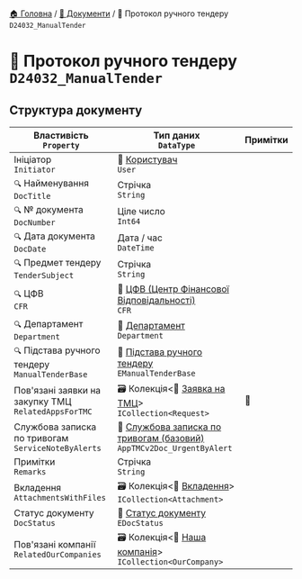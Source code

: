 ﻿[🏠 Головна](../README.MD) / [📕 Документи](./README.MD) / 📕 Протокол ручного тендеру `D24032_ManualTender`

# 📕 Протокол ручного тендеру `D24032_ManualTender`

## Структура документу

| Властивість </br> `Property` | Тип даних </br> `DataType` | Примітки |
| --- | --- | --- |
| Ініціатор </br> `Initiator` | 📘 [Користувач](../Entities/User.md) </br> `User` |  |
| `🔍` Найменування </br> `DocTitle` | Стрічка </br> `String` |  |
| `🔍` № документа </br> `DocNumber` | Ціле число </br> `Int64` |  |
| `🔍` Дата документа </br> `DocDate` | Дата / час </br> `DateTime` |  |
| `🔍` Предмет тендеру </br> `TenderSubject` | Стрічка </br> `String` |  |
| `🔍` ЦФВ </br> `CFR` | 📘 [ЦФВ (Центр Фінансової Відповідальності)](../Entities/CFR.md) </br> `CFR` |  |
| `🔍` Департамент </br> `Department` | 📘 [Департамент](../Entities/Department.md) </br> `Department` |  |
| `🔍` Підстава ручного тендеру </br> `ManualTenderBase` | 🎲 [Підстава ручного тендеру](../Enums/EManualTenderBase.md) </br> `EManualTenderBase` |  |
| Пов'язані заявки на закупку ТМЦ </br> `RelatedAppsForTMC` | 🗃 Колекція<📘 [Заявка на ТМЦ](../Entities/Request.md)> </br> `ICollection<Request>` | 🚧 |
| Службова записка по тривогам </br> `ServiceNoteByAlerts` | 📕 [Службова записка по тривогам (базовий)](../Documents/AppTMCv2Doc_UrgentByAlert.md) </br> `AppTMCv2Doc_UrgentByAlert` |  |
| Примітки </br> `Remarks` | Стрічка </br> `String` |  |
| Вкладення </br> `AttachmentsWithFiles` | 🗃 Колекція<📘 [Вкладення](../Entities/Attachment.md)> </br> `ICollection<Attachment>` |  |
| Статус документу </br> `DocStatus` | 🎲 [Статус документу](../Enums/EDocStatus.md) </br> `EDocStatus` |  |
| Пов'язані компанії </br> `RelatedOurCompanies` | 🗃 Колекція<📘 [Наша компанія](../Entities/OurCompany.md)> </br> `ICollection<OurCompany>` |  |